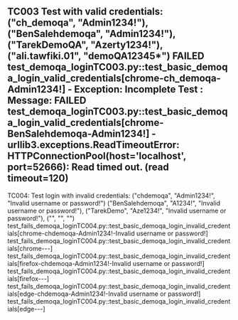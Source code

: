 TC003 Test with valid credentials:
("ch_demoqa", "Admin1234!"),
("BenSalehdemoqa", "Admin1234!"),
("TarekDemoQA", "Azerty1234!"),
("ali.tawfiki.01", "demoQA12345*")
FAILED test_demoqa_loginTC003.py::test_basic_demoqa_login_valid_credentials[chrome-ch_demoqa-Admin1234!] - Exception: Incomplete Test : Message: 
FAILED test_demoqa_loginTC003.py::test_basic_demoqa_login_valid_credentials[chrome-BenSalehdemoqa-Admin1234!] - urllib3.exceptions.ReadTimeoutError: HTTPConnectionPool(host='localhost', port=52666): Read timed out. (read timeout=120)
-----------------------------------------------------------------------------------------------------------------------------------------------------------------------------------------------------------------------------------------
TC004: Test login with invalid credentials:
("chdemoqa", "Admin1234!", "Invalid username or password!")
("BenSalehdemoqa", "A1234!", "Invalid username or password!"),
("TarekDemo", "Aze1234!", "Invalid username or password!"),
("", "", "")
test_fails_demoqa_loginTC004.py::test_basic_demoqa_login_invalid_credentials[chrome-chdemoqa-Admin1234!-Invalid username or password!] 
test_fails_demoqa_loginTC004.py::test_basic_demoqa_login_invalid_credentials[chrome---] 
test_fails_demoqa_loginTC004.py::test_basic_demoqa_login_invalid_credentials[firefox-chdemoqa-Admin1234!-Invalid username or password!] 
test_fails_demoqa_loginTC004.py::test_basic_demoqa_login_invalid_credentials[firefox---] 
test_fails_demoqa_loginTC004.py::test_basic_demoqa_login_invalid_credentials[edge-chdemoqa-Admin1234!-Invalid username or password!] 
test_fails_demoqa_loginTC004.py::test_basic_demoqa_login_invalid_credentials[edge---] 